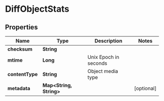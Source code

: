 

# DiffObjectStats


## Properties

| Name | Type | Description | Notes |
|------------ | ------------- | ------------- | -------------|
|**checksum** | **String** |  |  |
|**mtime** | **Long** | Unix Epoch in seconds |  |
|**contentType** | **String** | Object media type |  |
|**metadata** | **Map&lt;String, String&gt;** |  |  [optional] |



